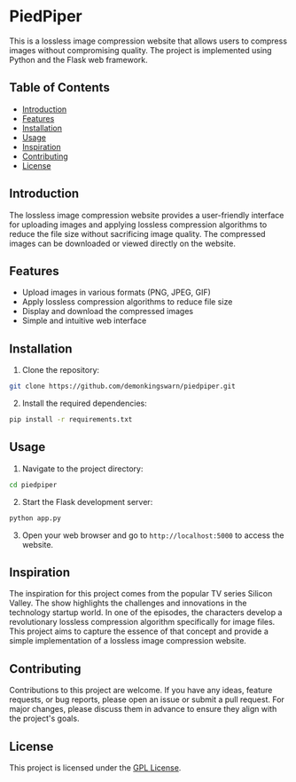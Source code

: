 # PiedPiper

This is a lossless image compression website that allows users to compress images without compromising quality. The project is implemented using Python and the Flask web framework.

## Table of Contents
- [Introduction](#introduction)
- [Features](#features)
- [Installation](#installation)
- [Usage](#usage)
- [Inspiration](#inspiration)
- [Contributing](#contributing)
- [License](#license)

## Introduction

The lossless image compression website provides a user-friendly interface for uploading images and applying lossless compression algorithms to reduce the file size without sacrificing image quality. The compressed images can be downloaded or viewed directly on the website.

## Features

- Upload images in various formats (PNG, JPEG, GIF)
- Apply lossless compression algorithms to reduce file size
- Display and download the compressed images
- Simple and intuitive web interface

## Installation

1. Clone the repository:

```sh
git clone https://github.com/demonkingswarn/piedpiper.git
```

2. Install the required dependencies:

```sh
pip install -r requirements.txt
```

## Usage

1. Navigate to the project directory:

```sh
cd piedpiper
```

2. Start the Flask development server:

```sh
python app.py
```

3. Open your web browser and go to `http://localhost:5000` to access the website.

## Inspiration

The inspiration for this project comes from the popular TV series Silicon Valley. The show highlights the challenges and innovations in the technology startup world. In one of the episodes, the characters develop a revolutionary lossless compression algorithm specifically for image files. This project aims to capture the essence of that concept and provide a simple implementation of a lossless image compression website.

## Contributing

Contributions to this project are welcome. If you have any ideas, feature requests, or bug reports, please open an issue or submit a pull request. For major changes, please discuss them in advance to ensure they align with the project's goals.

## License

This project is licensed under the [GPL License](LICENSE).
